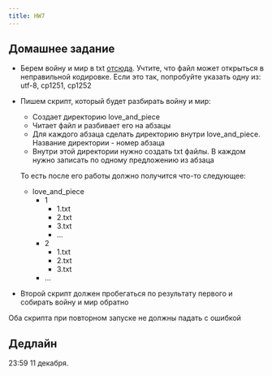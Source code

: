 ```yaml
---
title: HW7
---
```


## Домашнее задание

- Берем войну и мир в txt [отсюда](https://royallib.com/book/tolstoy_lev/voyna_i_mir_kniga_1.html). Учтите, что файл может открыться в неправильной кодировке. Если это так, попробуйте указать одну из: utf-8, cp1251, cp1252
- Пишем скрипт, который будет разбирать войну и мир:
    - Создает директорию love_and_piece
    - Читает файл и разбивает его на абзацы
    - Для каждого абзаца сделать директорию внутри love_and_piece. Название директории - номер абзаца
    - Внутри этой директории нужно создать txt файлы. В каждом нужно записать по одному предложению из абзаца
    
    То есть после его работы должно получится что-то следующее:
    
    - love_and_piece
        - 1
            - 1.txt
            - 2.txt
            - 3.txt
            - …
        - 2
            - 1.txt
            - 2.txt
            - 3.txt
        - …
- Второй скрипт должен пробегаться по результату первого и собирать войну и мир обратно

Оба скрипта при повторном запуске не должны падать с ошибкой

## Дедлайн
  23:59 11 декабря.

